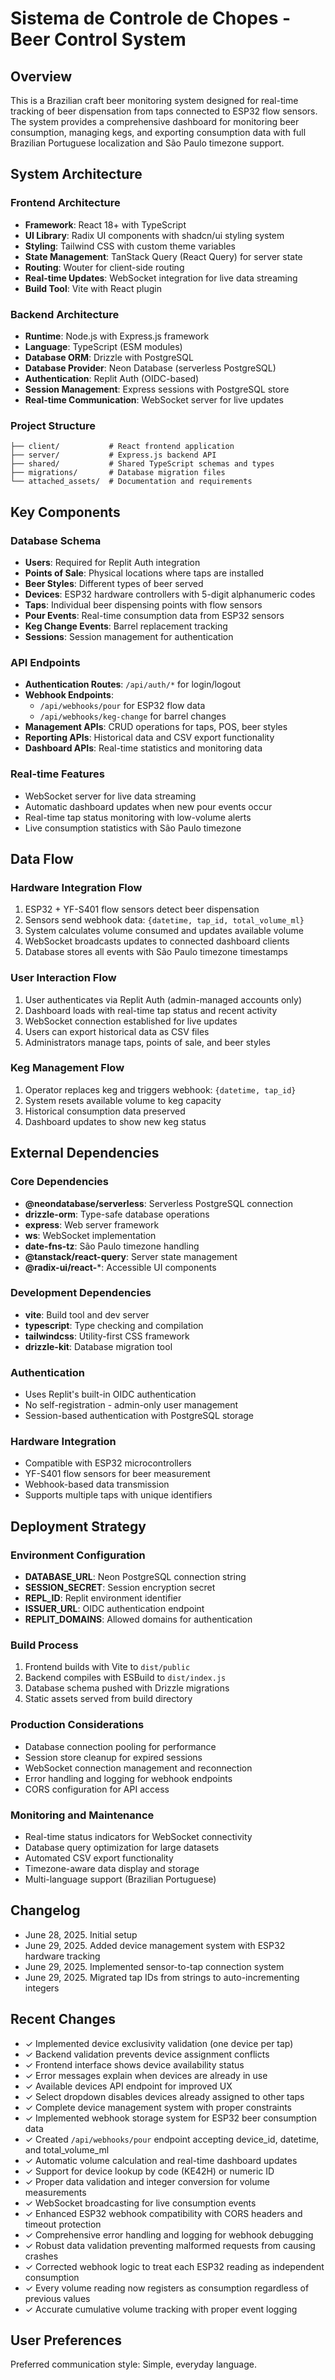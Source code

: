 # Sistema de Controle de Chopes - Beer Control System

## Overview

This is a Brazilian craft beer monitoring system designed for real-time tracking of beer dispensation from taps connected to ESP32 flow sensors. The system provides a comprehensive dashboard for monitoring beer consumption, managing kegs, and exporting consumption data with full Brazilian Portuguese localization and São Paulo timezone support.

## System Architecture

### Frontend Architecture
- **Framework**: React 18+ with TypeScript
- **UI Library**: Radix UI components with shadcn/ui styling system
- **Styling**: Tailwind CSS with custom theme variables
- **State Management**: TanStack Query (React Query) for server state
- **Routing**: Wouter for client-side routing
- **Real-time Updates**: WebSocket integration for live data streaming
- **Build Tool**: Vite with React plugin

### Backend Architecture
- **Runtime**: Node.js with Express.js framework
- **Language**: TypeScript (ESM modules)
- **Database ORM**: Drizzle with PostgreSQL
- **Database Provider**: Neon Database (serverless PostgreSQL)
- **Authentication**: Replit Auth (OIDC-based)
- **Session Management**: Express sessions with PostgreSQL store
- **Real-time Communication**: WebSocket server for live updates

### Project Structure
```
├── client/           # React frontend application
├── server/           # Express.js backend API
├── shared/           # Shared TypeScript schemas and types
├── migrations/       # Database migration files
└── attached_assets/  # Documentation and requirements
```

## Key Components

### Database Schema
- **Users**: Required for Replit Auth integration
- **Points of Sale**: Physical locations where taps are installed
- **Beer Styles**: Different types of beer served
- **Devices**: ESP32 hardware controllers with 5-digit alphanumeric codes
- **Taps**: Individual beer dispensing points with flow sensors
- **Pour Events**: Real-time consumption data from ESP32 sensors
- **Keg Change Events**: Barrel replacement tracking
- **Sessions**: Session management for authentication

### API Endpoints
- **Authentication Routes**: `/api/auth/*` for login/logout
- **Webhook Endpoints**: 
  - `/api/webhooks/pour` for ESP32 flow data
  - `/api/webhooks/keg-change` for barrel changes
- **Management APIs**: CRUD operations for taps, POS, beer styles
- **Reporting APIs**: Historical data and CSV export functionality
- **Dashboard APIs**: Real-time statistics and monitoring data

### Real-time Features
- WebSocket server for live data streaming
- Automatic dashboard updates when new pour events occur
- Real-time tap status monitoring with low-volume alerts
- Live consumption statistics with São Paulo timezone

## Data Flow

### Hardware Integration Flow
1. ESP32 + YF-S401 flow sensors detect beer dispensation
2. Sensors send webhook data: `{datetime, tap_id, total_volume_ml}`
3. System calculates volume consumed and updates available volume
4. WebSocket broadcasts updates to connected dashboard clients
5. Database stores all events with São Paulo timezone timestamps

### User Interaction Flow
1. User authenticates via Replit Auth (admin-managed accounts only)
2. Dashboard loads with real-time tap status and recent activity
3. WebSocket connection established for live updates
4. Users can export historical data as CSV files
5. Administrators manage taps, points of sale, and beer styles

### Keg Management Flow
1. Operator replaces keg and triggers webhook: `{datetime, tap_id}`
2. System resets available volume to keg capacity
3. Historical consumption data preserved
4. Dashboard updates to show new keg status

## External Dependencies

### Core Dependencies
- **@neondatabase/serverless**: Serverless PostgreSQL connection
- **drizzle-orm**: Type-safe database operations
- **express**: Web server framework
- **ws**: WebSocket implementation
- **date-fns-tz**: São Paulo timezone handling
- **@tanstack/react-query**: Server state management
- **@radix-ui/react-***: Accessible UI components

### Development Dependencies
- **vite**: Build tool and dev server
- **typescript**: Type checking and compilation
- **tailwindcss**: Utility-first CSS framework
- **drizzle-kit**: Database migration tool

### Authentication
- Uses Replit's built-in OIDC authentication
- No self-registration - admin-only user management
- Session-based authentication with PostgreSQL storage

### Hardware Integration
- Compatible with ESP32 microcontrollers
- YF-S401 flow sensors for beer measurement
- Webhook-based data transmission
- Supports multiple taps with unique identifiers

## Deployment Strategy

### Environment Configuration
- **DATABASE_URL**: Neon PostgreSQL connection string
- **SESSION_SECRET**: Session encryption secret
- **REPL_ID**: Replit environment identifier
- **ISSUER_URL**: OIDC authentication endpoint
- **REPLIT_DOMAINS**: Allowed domains for authentication

### Build Process
1. Frontend builds with Vite to `dist/public`
2. Backend compiles with ESBuild to `dist/index.js`
3. Database schema pushed with Drizzle migrations
4. Static assets served from build directory

### Production Considerations
- Database connection pooling for performance
- Session store cleanup for expired sessions
- WebSocket connection management and reconnection
- Error handling and logging for webhook endpoints
- CORS configuration for API access

### Monitoring and Maintenance
- Real-time status indicators for WebSocket connectivity
- Database query optimization for large datasets
- Automated CSV export functionality
- Timezone-aware data display and storage
- Multi-language support (Brazilian Portuguese)

## Changelog
- June 28, 2025. Initial setup
- June 29, 2025. Added device management system with ESP32 hardware tracking
- June 29, 2025. Implemented sensor-to-tap connection system
- June 29, 2025. Migrated tap IDs from strings to auto-incrementing integers

## Recent Changes
- ✓ Implemented device exclusivity validation (one device per tap)
- ✓ Backend validation prevents device assignment conflicts
- ✓ Frontend interface shows device availability status  
- ✓ Error messages explain when devices are already in use
- ✓ Available devices API endpoint for improved UX
- ✓ Select dropdown disables devices already assigned to other taps
- ✓ Complete device management system with proper constraints
- ✓ Implemented webhook storage system for ESP32 beer consumption data
- ✓ Created `/api/webhooks/pour` endpoint accepting device_id, datetime, and total_volume_ml
- ✓ Automatic volume calculation and real-time dashboard updates
- ✓ Support for device lookup by code (KE42H) or numeric ID
- ✓ Proper data validation and integer conversion for volume measurements
- ✓ WebSocket broadcasting for live consumption events
- ✓ Enhanced ESP32 webhook compatibility with CORS headers and timeout protection
- ✓ Comprehensive error handling and logging for webhook debugging
- ✓ Robust data validation preventing malformed requests from causing crashes
- ✓ Corrected webhook logic to treat each ESP32 reading as independent consumption
- ✓ Every volume reading now registers as consumption regardless of previous values
- ✓ Accurate cumulative volume tracking with proper event logging

## User Preferences

Preferred communication style: Simple, everyday language.
